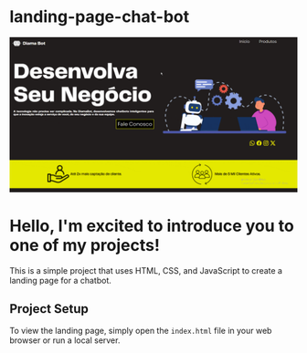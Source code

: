 # landing-page-chat-bot

![](./preview/preview-project.gif)

# Hello, I'm excited to introduce you to one of my projects!

This is a simple project that uses HTML, CSS, and JavaScript to create a landing page for a chatbot.

## Project Setup

To view the landing page, simply open the `index.html` file in your web browser or run a local server.
